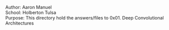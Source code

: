 Author: Aaron Manuel<br/>
School: Holberton Tulsa<br/>
Purpose: This directory hold the answers/files to 0x01. Deep Convolutional Architectures<br/>
